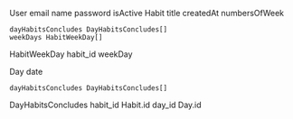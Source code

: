 User
    email
    name
    password
    isActive
Habit
    title
    createdAt
    numbersOfWeek
    
    dayHabitsConcludes DayHabitsConcludes[]
    weekDays HabitWeekDay[]

HabitWeekDay
    habit_id
    weekDay

Day
    date

    dayHabitsConcludes DayHabitsConcludes[]

DayHabitsConcludes
    habit_id Habit.id
    day_id   Day.id
